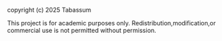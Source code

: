 copyright (c) 2025 Tabassum

This project is for academic purposes only.
Redistribution,modification,or commercial use is not permitted without permission.
